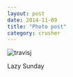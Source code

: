 ```yaml
---
layout: post
date: 2014-11-09
title: "Photo post"
category: crusher
---
```

![travisj](/images/97eef547193856f74ba85d40aa1f6f7794044dceeac62e0f19dfeb9562fadc3a.jpg)

Lazy Sunday
